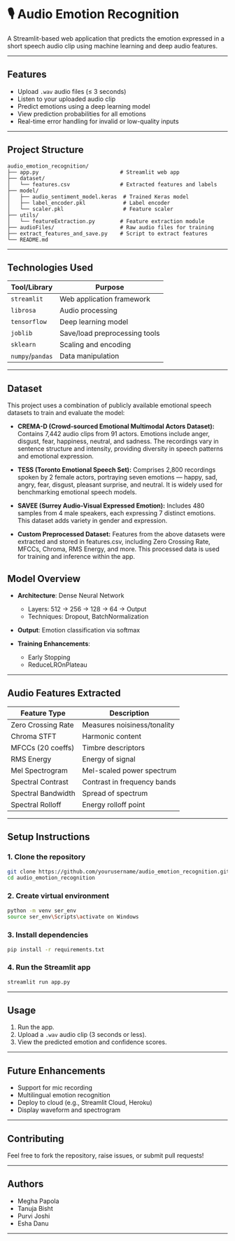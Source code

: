 # 🎙️ Audio Emotion Recognition

A Streamlit-based web application that predicts the emotion expressed in a short speech audio clip using machine learning and deep audio features.

---

##  Features

*  Upload `.wav` audio files (≤ 3 seconds)
*  Listen to your uploaded audio clip
*  Predict emotions using a deep learning model
*  View prediction probabilities for all emotions
*  Real-time error handling for invalid or low-quality inputs

---

##  Project Structure

```
audio_emotion_recognition/
├── app.py                          # Streamlit web app
├── dataset/
│   └── features.csv                # Extracted features and labels
├── model/
│   ├── audio_sentiment_model.keras  # Trained Keras model
│   ├── label_encoder.pkl            # Label encoder
│   └── scaler.pkl                   # Feature scaler
├── utils/
│   └── featureExtraction.py        # Feature extraction module
├── audioFiles/                     # Raw audio files for training
├── extract_features_and_save.py    # Script to extract features
└── README.md
```

---

##  Technologies Used

| Tool/Library     | Purpose                       |
| ---------------- | ----------------------------- |
| `streamlit`      | Web application framework     |
| `librosa`        | Audio processing              |
| `tensorflow`     | Deep learning model           |
| `joblib`         | Save/load preprocessing tools |
| `sklearn`        | Scaling and encoding          |
| `numpy`/`pandas` | Data manipulation             |

---
## Dataset
This project uses a combination of publicly available emotional speech datasets to train and evaluate the model:

* **CREMA-D (Crowd-sourced Emotional Multimodal Actors Dataset):** Contains 7,442 audio clips from 91 actors. Emotions include anger, disgust, fear, happiness, neutral, and sadness. The recordings vary in sentence structure and intensity, providing diversity in speech patterns and emotional expression.

* **TESS (Toronto Emotional Speech Set):** Comprises 2,800 recordings spoken by 2 female actors, portraying seven emotions — happy, sad, angry, fear, disgust, pleasant surprise, and neutral. It is widely used for benchmarking emotional speech models.

* **SAVEE (Surrey Audio-Visual Expressed Emotion):** Includes 480 samples from 4 male speakers, each expressing 7 distinct emotions. This dataset adds variety in gender and expression.

* **Custom Preprocessed Dataset:** Features from the above datasets were extracted and stored in features.csv, including Zero Crossing Rate, MFCCs, Chroma, RMS Energy, and more. This processed data is used for training and inference within the app.


##  Model Overview

* **Architecture**: Dense Neural Network

  * Layers: 512 -> 256 -> 128 -> 64 -> Output
  * Techniques: Dropout, BatchNormalization
* **Output**: Emotion classification via softmax
* **Training Enhancements**:

  * Early Stopping
  * ReduceLROnPlateau

---

##  Audio Features Extracted

| Feature Type       | Description                 |
| ------------------ | --------------------------- |
| Zero Crossing Rate | Measures noisiness/tonality |
| Chroma STFT        | Harmonic content            |
| MFCCs (20 coeffs)  | Timbre descriptors          |
| RMS Energy         | Energy of signal            |
| Mel Spectrogram    | Mel-scaled power spectrum   |
| Spectral Contrast  | Contrast in frequency bands |
| Spectral Bandwidth | Spread of spectrum          |
| Spectral Rolloff   | Energy rolloff point        |

---

##  Setup Instructions

### 1. Clone the repository

```bash
git clone https://github.com/yourusername/audio_emotion_recognition.git
cd audio_emotion_recognition
```

### 2. Create virtual environment

```bash
python -m venv ser_env
source ser_env\Scripts\activate on Windows  
```

### 3. Install dependencies

```bash
pip install -r requirements.txt
```

### 4. Run the Streamlit app

```bash
streamlit run app.py
```

---

##  Usage

1. Run the app.
2. Upload a `.wav` audio clip (3 seconds or less).
3. View the predicted emotion and confidence scores.

---

##  Future Enhancements

*  Support for mic recording
*  Multilingual emotion recognition
*  Deploy to cloud (e.g., Streamlit Cloud, Heroku)
*  Display waveform and spectrogram

---

##  Contributing

Feel free to fork the repository, raise issues, or submit pull requests!

---

##  Authors

* Megha Papola
* Tanuja Bisht
* Purvi Joshi
* Esha Danu

---

